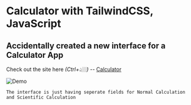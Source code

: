 # Calculator with TailwindCSS, JavaScript

## Accidentally created a new interface for a Calculator App

Check out the site here *(Ctrl+👆🏼) --*  [Calculator](https://vignesh7701.github.io/Calculator_Web/)

![Demo](https://i.ibb.co/RSVSzff/Demo.png)


    The interface is just having seperate fields for Normal Calculation and Scientific Calculation
